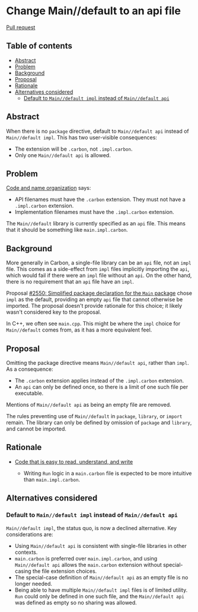 # Change Main//default to an api file

<!--
Part of the Carbon Language project, under the Apache License v2.0 with LLVM
Exceptions. See /LICENSE for license information.
SPDX-License-Identifier: Apache-2.0 WITH LLVM-exception
-->

[Pull request](https://github.com/carbon-language/carbon-lang/pull/3403)

<!-- toc -->

## Table of contents

-   [Abstract](#abstract)
-   [Problem](#problem)
-   [Background](#background)
-   [Proposal](#proposal)
-   [Rationale](#rationale)
-   [Alternatives considered](#alternatives-considered)
    -   [Default to `Main//default impl` instead of `Main//default api`](#default-to-maindefault-impl-instead-of-maindefault-api)

<!-- tocstop -->

## Abstract

When there is no `package` directive, default to `Main//default api` instead of
`Main//default impl`. This has two user-visible consequences:

-   The extension will be `.carbon`, not `.impl.carbon`.
-   Only one `Main//default api` is allowed.

## Problem

[Code and name organization](/docs/design/code_and_name_organization/#libraries)
says:

-   API filenames must have the `.carbon` extension. They must not have a
    `.impl.carbon` extension.
-   Implementation filenames must have the `.impl.carbon` extension.

The `Main//default` library is currently specified as an `api` file. This means
that it should be something like `main.impl.carbon`.

## Background

More generally in Carbon, a single-file library can be an `api` file, not an
`impl` file. This comes as a side-effect from `impl` files implicitly importing
the `api`, which would fail if there were an `impl` file without an `api`. On
the other hand, there is no requirement that an `api` file have an `impl`.

Proposal
[#2550: Simplified package declaration for the `Main` package](https://github.com/carbon-language/carbon-lang/pull/2550)
chose `impl` as the default, providing an empty `api` file that cannot otherwise
be imported. The proposal doesn't provide rationale for this choice; it likely
wasn't considered key to the proposal.

In C++, we often see `main.cpp`. This might be where the `impl` choice for
`Main//default` comes from, as it has a more equivalent feel.

## Proposal

Omitting the package directive means `Main//default api`, rather than `impl`. As
a consequence:

-   The `.carbon` extension applies instead of the `.impl.carbon` extension.
-   An `api` can only be defined once, so there is a limit of one such file per
    executable.

Mentions of `Main//default api` as being an empty file are removed.

The rules preventing use of `Main//default` in `package`, `library`, or `import`
remain. The library can only be defined by omission of `package` and `library`,
and cannot be imported.

## Rationale

-   [Code that is easy to read, understand, and write](/docs/project/goals.md#code-that-is-easy-to-read-understand-and-write)

    -   Writing `Run` logic in a `main.carbon` file is expected to be more
        intuitive than `main.impl.carbon`.

## Alternatives considered

### Default to `Main//default impl` instead of `Main//default api`

`Main//default impl`, the status quo, is now a declined alternative. Key
considerations are:

-   Using `Main//default api` is consistent with single-file libraries in other
    contexts.
-   `main.carbon` is preferred over `main.impl.carbon`, and using
    `Main//default api` allows the `main.carbon` extension without
    special-casing the file extension choices.
-   The special-case definition of `Main//default api` as an empty file is no
    longer needed.
-   Being able to have multiple `Main//default impl` files is of limited
    utility. `Run` could only be defined in one such file, and the
    `Main//default api` was defined as empty so no sharing was allowed.
